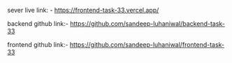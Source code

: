 sever live link: - https://frontend-task-33.vercel.app/


backend github link:- https://github.com/sandeep-luhaniwal/backend-task-33





 frontend github link:- https://github.com/sandeep-luhaniwal/frontend-task-33